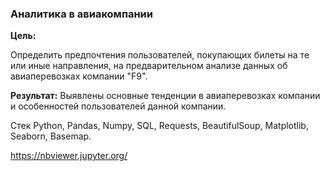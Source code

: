 ### Аналитика в авиакомпании

**Цель:**

Определить предпочтения пользователей, покупающих билеты на те или иные направления, на предварительном анализе данных об авиаперевозках компании "F9".

**Результат:**
Выявлены основные тенденции в авиаперевозках компании и особенностей пользователей данной компании.

Стек
Python, Pandas, Numpy, SQL, Requests, BeautifulSoup, Matplotlib, Seaborn, Basemap.

https://nbviewer.jupyter.org/ 